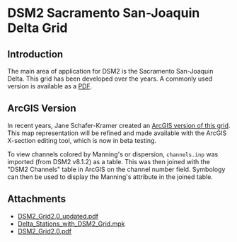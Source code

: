 # DSM2 Sacramento San-Joaquin Delta Grid

## Introduction

The main area of application for DSM2 is the Sacramento San-Joaquin Delta. This grid has been developed over the years. A commonly used version is available as a [PDF](attachments/87228652/87228654.pdf).

## ArcGIS Version

In recent years, Jane Schafer-Kramer created an [ArcGIS version of this grid](attachments/87228652/87228653.mpk). This map representation will be refined and made available with the ArcGIS X-section editing tool, which is now in beta testing.

To view channels colored by Manning's or dispersion, `channels.inp` was imported (from DSM2 v8.1.2) as a table. This was then joined with the "DSM2 Channels" table in ArcGIS on the channel number field. Symbology can then be used to display the Manning's attribute in the joined table.

## Attachments

- [DSM2_Grid2.0_updated.pdf](attachments/87228652/87228651.pdf)
- [Delta_Stations_with_DSM2_Grid.mpk](attachments/87228652/87228653.mpk)
- [DSM2_Grid2.0.pdf](attachments/87228652/87228654.pdf)
